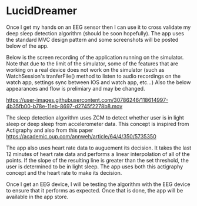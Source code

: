 # LucidDreamer

Once I get my hands on an EEG sensor then I can use it to cross validate my deep sleep detection algorithm (should be soon hopefully). The app uses the standard MVC design pattern and some screenshots will be posted below of the app. 

Below is the screen recording of the application running on the simulator. Note that due to the limit of the simulator, some of the features that are working on a real device does not work on the simulator (such as WatchSession's tranferFile() method to listen to audio recordings on the watch app, settings sync between IOS and watch app, etc...) Also the below appearances and flow is prelimiary and may be changed. 

https://user-images.githubusercontent.com/30786246/118614997-4b35fb00-b78e-11eb-8697-d2745f2278b8.mov



The sleep detection algorithm uses ZCM to detect whether user is in light sleep or deep sleep from accelerometer data. This concept is inspired from Actigraphy and also from this paper https://academic.oup.com/annweh/article/64/4/350/5735350

The app also uses heart rate data to auguement its decision. It takes the last 12 minutes of heart rate data and performs a linear interpolation of all of the points. If the slope of the resulting line is greater than the set threshold, the user is determined to be in light sleep. The app uses both this actigraphy concept and the heart rate to make its decision.

Once I get an EEG device, I will be testing the algorithm with the EEG device to ensure that it performs as expected. Once that is done, the app will be available in the app store. 
